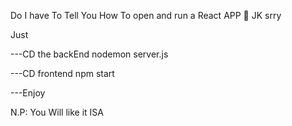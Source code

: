 Do I have To Tell You How To open and run a React APP 👻
JK srry

Just 

---CD the backEnd nodemon server.js 

---CD frontend npm start 

---Enjoy

N.P: You Will like it ISA



